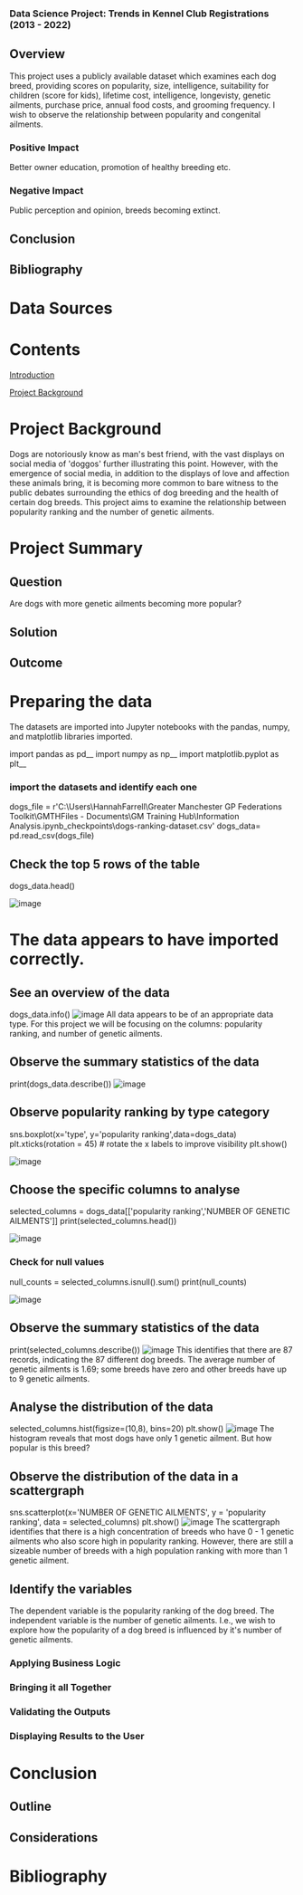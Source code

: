 
### Data Science Project: Trends in Kennel Club Registrations (2013 - 2022)


## Overview

This project uses a publicly available dataset which examines each dog breed, providing scores on popularity, size, intelligence, suitability for children (score for kids), lifetime cost, intelligence, longevisty, genetic ailments, purchase price, annual food costs, and grooming frequency. I wish to observe the relationship between popularity and congenital ailments.

### Positive Impact
Better owner education, promotion of healthy breeding etc.

### Negative Impact
Public perception and opinion, breeds becoming extinct.

## Conclusion

##  Bibliography


# Data Sources

# Contents

[Introduction](#introduction)

[Project Background](#project-background)

# Project Background
Dogs are notoriously know as man's best friend, with the vast displays on social media of 'doggos' further illustrating this point. However, with the emergence of social media, in addition to the displays of love and affection these animals bring, it is becoming more common to bare witness to the public debates surrounding the ethics of dog breeding and the health of certain dog breeds. This project aims to examine the relationship between popularity ranking and the number of genetic ailments. 

# Project Summary

## Question
Are dogs with more genetic ailments becoming more popular?

## Solution

## Outcome


# Preparing the data
The datasets are imported into Jupyter notebooks with the pandas, numpy, and matplotlib libraries imported.

import pandas as pd__
import numpy as np__
import matplotlib.pyplot as plt__

### import the datasets and identify each one
dogs_file = r'C:\Users\HannahFarrell\Greater Manchester GP Federations Toolkit\GMTHFiles - Documents\GM Training Hub\Information Analysis\.ipynb_checkpoints\dogs-ranking-dataset.csv'
dogs_data= pd.read_csv(dogs_file)

## Check the top 5 rows of the table
dogs_data.head()

![image](https://github.com/user-attachments/assets/96048de0-e306-47bf-9d9a-8a804dd34e15)
# The data appears to have imported correctly.

## See an overview of the data

dogs_data.info()
![image](https://github.com/user-attachments/assets/51af1835-6374-460d-ad41-1670de7a30be)
All data appears to be of an appropriate data type. For this project we will be focusing on the columns: popularity ranking, and number of genetic ailments.

## Observe the summary statistics of the data
print(dogs_data.describe())
![image](https://github.com/user-attachments/assets/6bbd1fb4-3ed2-47c7-aeba-f00cb4537a35)

## Observe popularity ranking by type category
sns.boxplot(x='type', y='popularity ranking',data=dogs_data)
plt.xticks(rotation = 45) # rotate the x labels to improve visibility
plt.show()

![image](https://github.com/user-attachments/assets/9ddd84e4-7b45-4d1b-88ee-5dcc9142b1bc)



## Choose the specific columns to analyse

selected_columns = dogs_data[['popularity ranking','NUMBER OF GENETIC AILMENTS']]
print(selected_columns.head())

![image](https://github.com/user-attachments/assets/321054c1-ce2a-4c4a-89b7-428d0b3e06aa)

### Check for null values
null_counts = selected_columns.isnull().sum()
print(null_counts)

![image](https://github.com/user-attachments/assets/d4d08d8b-74c8-49bf-9752-afb466ff633b)

## Observe the summary statistics of the data
print(selected_columns.describe())
![image](https://github.com/user-attachments/assets/97cbc5fb-6791-4bb2-835e-8c16350528c3)
This identifies that there are 87 records, indicating the 87 different dog breeds. The average number of genetic ailments is 1.69; some breeds have zero and other breeds have up to 9 genetic ailments.

## Analyse the distribution of the data
selected_columns.hist(figsize=(10,8), bins=20)
plt.show()
![image](https://github.com/user-attachments/assets/303a2a9a-ebb0-4009-b3c8-7d295ae13809)
The histogram reveals that most dogs have only 1 genetic ailment. But how popular is this breed?

## Observe the distribution of the data in a scattergraph
sns.scatterplot(x='NUMBER OF GENETIC AILMENTS', y = 'popularity ranking', data = selected_columns)
plt.show()
![image](https://github.com/user-attachments/assets/f691ace7-f398-4ebd-9315-e091e119a135)
The scattergraph identifies that there is a high concentration of breeds who have 0 - 1 genetic ailments who also score high in popularity ranking. However, there are still a sizeable number of breeds with a high population ranking with more than 1 genetic ailment. 

## Identify the variables
The dependent variable is the popularity ranking of the dog breed. The independent variable is the number of genetic ailments. I.e., we wish to explore how the popularity of a dog breed is influenced by it's number of genetic ailments.

### Applying Business Logic



### Bringing it all Together



### Validating the Outputs



### Displaying Results to the User


# Conclusion

## Outline



## Considerations



#  Bibliography

